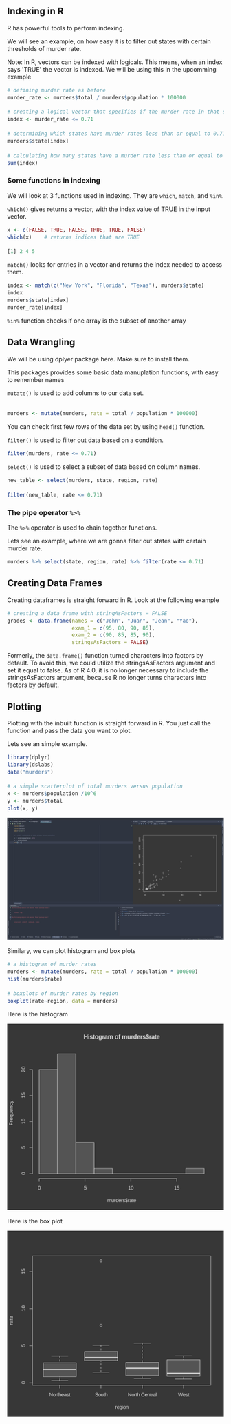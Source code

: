 ## Indexing in R

R has powerful tools to perform indexing.

We will see an example, on how easy it is to filter out states with certain thresholds of murder rate.

Note: In R, vectors can be indexed with logicals. This means, when an index says 'TRUE' the vector is indexed. We will be using this in the upcomming example

```R
# defining murder rate as before
murder_rate <- murders$total / murders$population * 100000

# creating a logical vector that specifies if the murder rate in that state is less than or equal to 0.71
index <- murder_rate <= 0.71

# determining which states have murder rates less than or equal to 0.71
murders$state[index]

# calculating how many states have a murder rate less than or equal to 0.71
sum(index)
```

### Some functions in indexing

We will look at 3 functions used in indexing. They are `which`, `match`, and `%in%`.

`which()` gives returns a vector, with the index value of TRUE in the input vector.

```R
x <- c(FALSE, TRUE, FALSE, TRUE, TRUE, FALSE)
which(x)    # returns indices that are TRUE

[1] 2 4 5
```

`match()` looks for entries in a vector and returns the index needed to access them.

```R
index <- match(c("New York", "Florida", "Texas"), murders$state)
index
murders$state[index]
murder_rate[index]

```

`%in%` function checks if one array is the subset of another array

## Data Wrangling

We will be using dplyer package here. Make sure to install them.

This packages provides some basic data manuplation functions, with easy to remember names

`mutate()` is used to add columns to our data set.

```R

murders <- mutate(murders, rate = total / population * 100000)

```

You can check first few rows of the data set by using `head()` function.

`filter()` is used to filter out data based on a condition.

```R
filter(murders, rate <= 0.71)
```

`select()` is used to select a subset of data based on column names.

```R
new_table <- select(murders, state, region, rate)

filter(new_table, rate <= 0.71)
```

### The pipe operator `%>%`

The `%>%` operator is used to chain together functions.

Lets see an example, where we are gonna filter out states with certain murder rate.

```R
murders %>% select(state, region, rate) %>% filter(rate <= 0.71)
```

## Creating Data Frames

Creating dataframes is straight forward in R. Look at the following example

```R
# creating a data frame with stringAsFactors = FALSE
grades <- data.frame(names = c("John", "Juan", "Jean", "Yao"), 
                     exam_1 = c(95, 80, 90, 85), 
                     exam_2 = c(90, 85, 85, 90),
                     stringsAsFactors = FALSE)
```

Formerly, the `data.frame()` function turned characters into factors by default. To avoid this, we could utilize the stringsAsFactors argument and set it equal to false. As of R 4.0, it is no longer necessary to include the stringsAsFactors argument, because R no longer turns characters into factors by default.

## Plotting

Plotting with the inbuilt function is straight forward in R. You just call the function and pass the data you want to plot.

Lets see an simple example.

```R
library(dplyr)
library(dslabs)
data("murders")

# a simple scatterplot of total murders versus population
x <- murders$population /10^6
y <- murders$total
plot(x, y)
```

![](./assets/plot_basic.png)

Similary, we can plot histogram and box plots

```R
# a histogram of murder rates
murders <- mutate(murders, rate = total / population * 100000)
hist(murders$rate)

# boxplots of murder rates by region
boxplot(rate~region, data = murders)
```

Here is the histogram

![](assets/hist.png)



Here is the box plot


![](assets/box.png)
